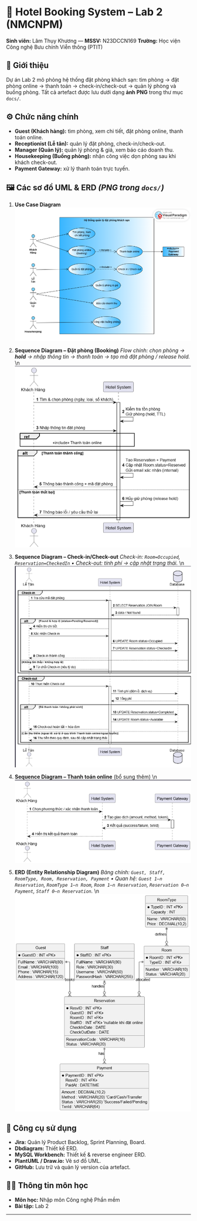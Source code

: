 # 🏨 Hotel Booking System – Lab 2 (NMCNPM)

**Sinh viên:** Lâm Thụy Khương — **MSSV:** N23DCCN169
**Trường:** Học viện Công nghệ Bưu chính Viễn thông (PTIT)

## 📖 Giới thiệu

Dự án Lab 2 mô phỏng hệ thống đặt phòng khách sạn: tìm phòng → đặt phòng online → thanh toán → check-in/check-out → quản lý phòng và buồng phòng. Tất cả artefact được lưu dưới dạng **ảnh PNG** trong thư mục `docs/`.

## ⚙️ Chức năng chính

* **Guest (Khách hàng):** tìm phòng, xem chi tiết, đặt phòng online, thanh toán online.
* **Receptionist (Lễ tân):** quản lý đặt phòng, check-in/check-out.
* **Manager (Quản lý):** quản lý phòng & giá, xem báo cáo doanh thu.
* **Housekeeping (Buồng phòng):** nhận công việc dọn phòng sau khi khách check-out.
* **Payment Gateway:** xử lý thanh toán trực tuyến.

## 🖼️ Các sơ đồ UML & ERD  *(PNG trong `docs/`)*

1. **Use Case Diagram**
   ![Use Case](docs/usecase_diagram.png)

2. **Sequence Diagram – Đặt phòng (Booking)**
   *Flow chính: chọn phòng → **hold** → nhập thông tin → thanh toán → tạo mã đặt phòng / release hold.*
   \n![Sequence Booking](docs/sequence_booking.png)

4. **Sequence Diagram – Check-in/Check-out**
   *Check-in: `Room=Occupied`, `Reservation=CheckedIn` • Check-out: tính phí → cập nhật trạng thái.*
   \n![Sequence Check-in/Check-out](docs/sequence_checkin_checkout.png)

5. **Sequence Diagram – Thanh toán online** (bổ sung thêm)
   \n![Sequence Online Payment](docs/sequence_online_payment.png)

6. **ERD (Entity Relationship Diagram)**
   *Bảng chính: `Guest, Staff, RoomType, Room, Reservation, Payment` • Quan hệ: `Guest 1–n Reservation`, `RoomType 1–n Room`, `Room 1–n Reservation`, `Reservation 0–n Payment`, `Staff 0–n Reservation`.*
   \n![ERD](docs/ERD_booking_system.png)

## 🚀 Công cụ sử dụng
- **Jira:** Quản lý Product Backlog, Sprint Planning, Board.  
- **Dbdiagram:** Thiết kế ERD.  
- **MySQL Workbench:** Thiết kế & reverse engineer ERD.  
- **PlantUML / Draw.io:** Vẽ sơ đồ UML.  
- **GitHub:** Lưu trữ và quản lý version của artefact.

## 👨‍💻 Thông tin môn học

* **Môn học:** Nhập môn Công nghệ Phần mềm
* **Bài tập:** Lab 2

---
